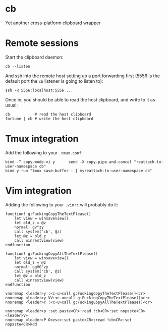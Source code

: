 # cb
Yet another cross-platform clipboard wrapper

# Remote sessions

Start the clipboard daemon:

    cb --listen

And ssh into the remote host setting up a port forwarding first (5556 is the
default port the `cb` listener is going to listen to):

    ssh -R 5556:localhost:5556 ...

Once in, you should be able to read the host clipboard, and write to it as
usual:

    cb           # read the host clipboard
    fortune | cb # write the host clipboard

# Tmux integration

Add the following to your `.tmux.conf`:

    bind -T copy-mode-vi y      send -X copy-pipe-and-cancel "reattach-to-user-namespace cb"
    bind y run "tmux save-buffer - | myreattach-to-user-namespace cb"

# Vim integration

Adding the following to your `.vimrc` will probably do it:

    function! g:FuckingCopyTheTextPlease()
        let view = winsaveview()
        let old_z = @z
        normal! gv"zy
        call system('cb', @z)
        let @z = old_z
        call winrestview(view)
    endfunction

    function! g:FuckingCopyAllTheTextPlease()
        let view = winsaveview()
        let old_z = @z
        normal! ggVG"zy
        call system('cb', @z)
        let @z = old_z
        call winrestview(view)
    endfunction

    vnoremap <leader>y :<c-u>call g:FuckingCopyTheTextPlease()<cr>
    nnoremap <leader>y VV:<c-u>call g:FuckingCopyTheTextPlease()<cr>
    nnoremap <leader>Y :<c-u>call g:FuckingCopyAllTheTextPlease()<cr>

    nnoremap <leader>p :set paste<CR>:read !cb<CR>:set nopaste<CR><leader>V=
    nnoremap <leader>P O<esc>:set paste<CR>:read !cb<CR>:set nopaste<CR>kdd

